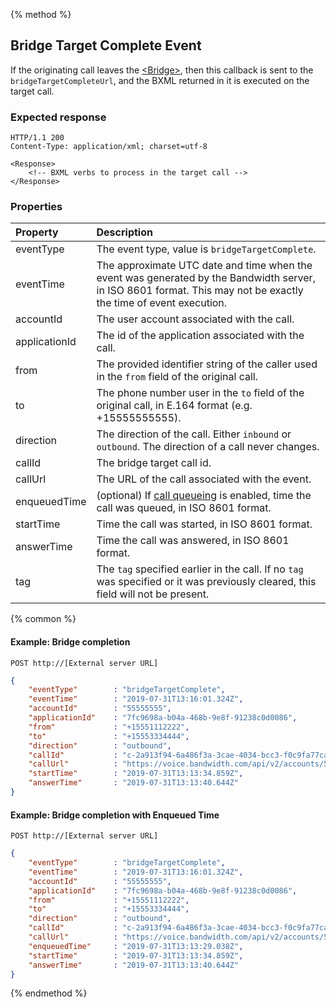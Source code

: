 {% method %}
##  Bridge Target Complete Event
If the originating call leaves the [&lt;Bridge&gt;](../verbs/bridge.md),
then this callback is sent to the `bridgeTargetCompleteUrl`,
and the BXML returned in it is executed on the target call.

### Expected response
```http
HTTP/1.1 200
Content-Type: application/xml; charset=utf-8

<Response>
    <!-- BXML verbs to process in the target call -->
</Response>
```

### Properties
| Property         | Description |
|:-----------------|:------------|
| eventType        | The event type, value is `bridgeTargetComplete`. |
| eventTime        | The approximate UTC date and time when the event was generated by the Bandwidth server, in ISO 8601 format. This may not be exactly the time of event execution. |
| accountId        | The user account associated with the call. |
| applicationId    | The id of the application associated with the call. |
| from             | The provided identifier string of the caller used in the `from` field of the original call. |
| to               | The phone number user in the `to` field of the original call, in E.164 format (e.g. +15555555555). |
| direction        | The direction of the call. Either `inbound` or `outbound`. The direction of a call never changes. |
| callId           | The bridge target call id. |
| callUrl          | The URL of the call associated with the event. |
| enqueuedTime     | (optional) If [call queueing](../../methods/postCalls) is enabled, time the call was queued, in ISO 8601 format. |
| startTime        | Time the call was started, in ISO 8601 format. |
| answerTime       | Time the call was answered, in ISO 8601 format. |
| tag              | The `tag` specified earlier in the call. If no `tag` was specified or it was previously cleared, this field will not be present. |

{% common %}

#### Example: Bridge completion

```
POST http://[External server URL]
```

```json
{
	"eventType"        : "bridgeTargetComplete",
	"eventTime"        : "2019-07-31T13:16:01.324Z",
	"accountId"        : "55555555",
	"applicationId"    : "7fc9698a-b04a-468b-9e8f-91238c0d0086",
	"from"             : "+15551112222",
	"to"               : "+15553334444",
	"direction"        : "outbound",
	"callId"           : "c-2a913f94-6a486f3a-3cae-4034-bcc3-f0c9fa77ca2f",
	"callUrl"          : "https://voice.bandwidth.com/api/v2/accounts/55555555/calls/c-95ac8d6e-1a31c52e-b38f-4198-93c1-51633ec68f8d",
	"startTime"        : "2019-07-31T13:13:34.859Z",
	"answerTime"       : "2019-07-31T13:13:40.644Z"
}
```

#### Example: Bridge completion with Enqueued Time

```http
POST http://[External server URL]
```

```json
{
	"eventType"        : "bridgeTargetComplete",
	"eventTime"        : "2019-07-31T13:16:01.324Z",
	"accountId"        : "55555555",
	"applicationId"    : "7fc9698a-b04a-468b-9e8f-91238c0d0086",
	"from"             : "+15551112222",
	"to"               : "+15553334444",
	"direction"        : "outbound",
	"callId"           : "c-2a913f94-6a486f3a-3cae-4034-bcc3-f0c9fa77ca2f",
	"callUrl"          : "https://voice.bandwidth.com/api/v2/accounts/55555555/calls/c-95ac8d6e-1a31c52e-b38f-4198-93c1-51633ec68f8d",
	"enqueuedTime"     : "2019-07-31T13:13:29.038Z",
	"startTime"        : "2019-07-31T13:13:34.859Z",
	"answerTime"       : "2019-07-31T13:13:40.644Z"
}
```

{% endmethod %}
